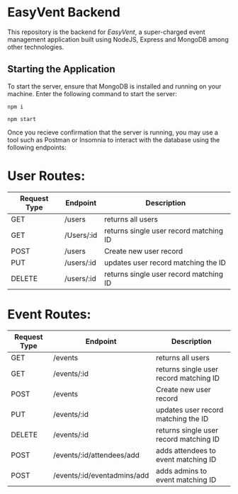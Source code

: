 # EasyVent Backend

This repository is the backend for *EasyVent*, a super-charged event management application built using NodeJS, Express and MongoDB among other technologies.

## Starting the Application

To start the server, ensure that MongoDB is installed and running on your machine. Enter the following command to start the server:

`npm i`

`npm start`

Once you recieve confirmation that the server is running, you may use a tool such as Postman or Insomnia to interact with the database using the following endpoints:

# User Routes:

| Request Type | Endpoint | Description |
| ----------- | ----------- | ----------- |
| GET | /users | returns all users |
| GET | /Users/:id | returns single user record matching ID |
| POST | /users | Create new user record |
| PUT | /users/:id | updates user record matching the ID |
| DELETE | /users/:id | returns single user record matching ID |




# Event Routes:

| Request Type | Endpoint | Description |
| ----------- | ----------- | ----------- |
| GET | /events | returns all users |
| GET | /events/:id | returns single user record matching ID |
| POST | /events | Create new user record |
| PUT | /events/:id | updates user record matching the ID |
| DELETE | /events/:id | returns single user record matching ID |
| POST | /events/:id/attendees/add | adds attendees to event matching ID |
| POST | /events/:id/eventadmins/add | adds admins to event matching ID |
